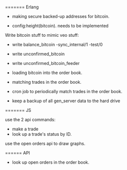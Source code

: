 ======= Erlang

* making secure backed-up addresses for bitcoin.

* config:height(bitcoin). needs to be implemented

Write bitcoin stuff to mimic veo stuff:
* write balance_bitcoin
-sync_internal/1
-test/0
* write unconfirmed_bitcoin
* write unconfirmed_bitcoin_feeder
* loading bitcoin into the order book.


* matching trades in the order book.
- cron job to periodically match trades in the order book.

* keep a backup of all gen_server data to the hard drive

======= JS

use the 2 api commands:
* make a trade
* look up a trade's status by ID.

use the open orders api to draw graphs.

====== API

* look up open orders in the order book.